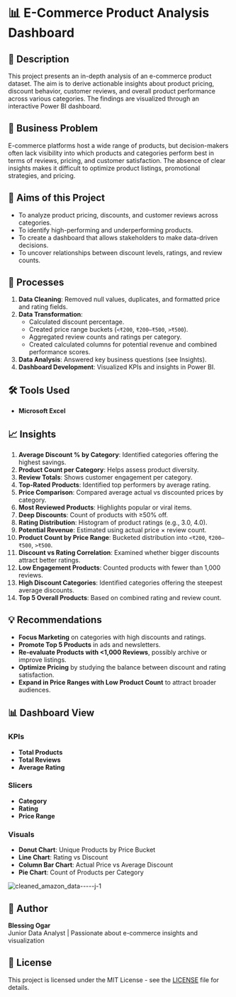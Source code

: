 
# 📊 E-Commerce Product Analysis Dashboard

## 📝 Description  
This project presents an in-depth analysis of an e-commerce product dataset. The aim is to derive actionable insights about product pricing, discount behavior, customer reviews, and overall product performance across various categories. The findings are visualized through an interactive Power BI dashboard.

## 💼 Business Problem  
E-commerce platforms host a wide range of products, but decision-makers often lack visibility into which products and categories perform best in terms of reviews, pricing, and customer satisfaction. The absence of clear insights makes it difficult to optimize product listings, promotional strategies, and pricing.

## 🎯 Aims of this Project  
- To analyze product pricing, discounts, and customer reviews across categories.  
- To identify high-performing and underperforming products.  
- To create a dashboard that allows stakeholders to make data-driven decisions.  
- To uncover relationships between discount levels, ratings, and review counts.

## 🔄 Processes  
1. **Data Cleaning**: Removed null values, duplicates, and formatted price and rating fields.  
2. **Data Transformation**:  
   - Calculated discount percentage.  
   - Created price range buckets (`<₹200`, `₹200–₹500`, `>₹500`).  
   - Aggregated review counts and ratings per category.  
   - Created calculated columns for potential revenue and combined performance scores.  
3. **Data Analysis**: Answered key business questions (see Insights).  
4. **Dashboard Development**: Visualized KPIs and insights in Power BI.

## 🛠️ Tools Used  
- **Microsoft Excel**  

## 📈 Insights  
1. **Average Discount % by Category**: Identified categories offering the highest savings.  
2. **Product Count per Category**: Helps assess product diversity.  
3. **Review Totals**: Shows customer engagement per category.  
4. **Top-Rated Products**: Identified top performers by average rating.  
5. **Price Comparison**: Compared average actual vs discounted prices by category.  
6. **Most Reviewed Products**: Highlights popular or viral items.  
7. **Deep Discounts**: Count of products with ≥50% off.  
8. **Rating Distribution**: Histogram of product ratings (e.g., 3.0, 4.0).  
9. **Potential Revenue**: Estimated using actual price × review count.  
10. **Product Count by Price Range**: Bucketed distribution into `<₹200`, `₹200–₹500`, `>₹500`.  
11. **Discount vs Rating Correlation**: Examined whether bigger discounts attract better ratings.  
12. **Low Engagement Products**: Counted products with fewer than 1,000 reviews.  
13. **High Discount Categories**: Identified categories offering the steepest average discounts.  
14. **Top 5 Overall Products**: Based on combined rating and review count.

## 💡 Recommendations  
- **Focus Marketing** on categories with high discounts and ratings.  
- **Promote Top 5 Products** in ads and newsletters.  
- **Re-evaluate Products with <1,000 Reviews**, possibly archive or improve listings.  
- **Optimize Pricing** by studying the balance between discount and rating satisfaction.  
- **Expand in Price Ranges with Low Product Count** to attract broader audiences.

## 📊 Dashboard View

### KPIs  
- **Total Products**  
- **Total Reviews**  
- **Average Rating**

### Slicers  
- **Category**  
- **Rating**  
- **Price Range**

### Visuals  
- **Donut Chart**: Unique Products by Price Bucket  
- **Line Chart**: Rating vs Discount  
- **Column Bar Chart**: Actual Price vs Average Discount  
- **Pie Chart**: Count of Products per Category


![cleaned_amazon_data-----j-1](https://github.com/user-attachments/assets/606057f3-1b50-4642-8510-c89e9b123cfc)






## 👤 Author  
**Blessing Ogar**  
Junior Data Analyst | Passionate about e-commerce insights and visualization

## 📝 License  
This project is licensed under the MIT License - see the [LICENSE](LICENSE) file for details.

